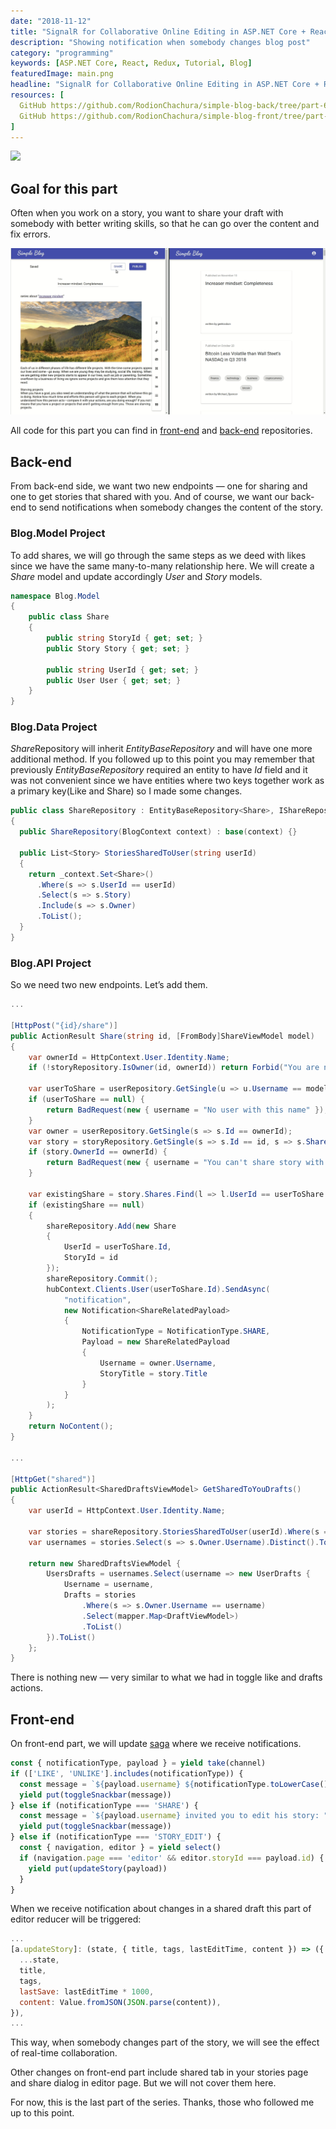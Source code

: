 ```yaml
---
date: "2018-11-12"
title: "SignalR for Collaborative Online Editing in ASP.NET Core + React/Redux App"
description: "Showing notification when somebody changes blog post"
category: "programming"
keywords: [ASP.NET Core, React, Redux, Tutorial, Blog]
featuredImage: main.png
headline: "SignalR for Collaborative Online Editing in ASP.NET Core + React/Redux App"
resources: [
  GitHub https://github.com/RodionChachura/simple-blog-back/tree/part-6 Back-end Code,
  GitHub https://github.com/RodionChachura/simple-blog-front/tree/part-6 Front-end Code
]
---
```


![](/main.png)

## Goal for this part

Often when you work on a story, you want to share your draft with somebody with better writing skills, so that he can go over the content and fix errors.

![demo](demo.gif)

All code for this part you can find in [front-end](https://github.com/RodionChachura/simple-blog-front/tree/part-6) and [back-end](https://github.com/RodionChachura/simple-blog-back/tree/part-6) repositories.

## Back-end

From back-end side, we want two new endpoints — one for sharing and one to get stories that shared with you. And of course, we want our back-end to send notifications when somebody changes the content of the story.

### Blog.Model Project

To add shares, we will go through the same steps as we deed with likes since we have the same many-to-many relationship here. We will create a *Share* model and update accordingly *User* and *Story* models.

```cs:title=Share.cs
namespace Blog.Model
{
    public class Share
    {
        public string StoryId { get; set; }
        public Story Story { get; set; }

        public string UserId { get; set; }
        public User User { get; set; }
    }
}
```

### Blog.Data Project

*Share*Repository will inherit *EntityBaseRepository* and will have one more additional method. If you followed up to this point you may remember that previously *EntityBaseRepository* required an entity to have *Id* field and it was not convenient since we have entities where two keys together work as a primary key(Like and Share) so I made some changes.

```cs:title=ShareRepository.cs
public class ShareRepository : EntityBaseRepository<Share>, IShareRepository
{
  public ShareRepository(BlogContext context) : base(context) {}

  public List<Story> StoriesSharedToUser(string userId)
  {
    return _context.Set<Share>()
      .Where(s => s.UserId == userId)
      .Select(s => s.Story)
      .Include(s => s.Owner)
      .ToList();
  }
}
```

### Blog.API Project

So we need two new endpoints. Let’s add them.

```cs:title=StoriesController.cs
...

[HttpPost("{id}/share")]
public ActionResult Share(string id, [FromBody]ShareViewModel model)
{
    var ownerId = HttpContext.User.Identity.Name;
    if (!storyRepository.IsOwner(id, ownerId)) return Forbid("You are not the owner of this story");

    var userToShare = userRepository.GetSingle(u => u.Username == model.Username);
    if (userToShare == null) {
        return BadRequest(new { username = "No user with this name" });
    }
    var owner = userRepository.GetSingle(s => s.Id == ownerId);
    var story = storyRepository.GetSingle(s => s.Id == id, s => s.Shares);
    if (story.OwnerId == ownerId) {
        return BadRequest(new { username = "You can't share story with yourself" });
    }

    var existingShare = story.Shares.Find(l => l.UserId == userToShare.Id);
    if (existingShare == null)
    {
        shareRepository.Add(new Share
        {
            UserId = userToShare.Id,
            StoryId = id
        });
        shareRepository.Commit();
        hubContext.Clients.User(userToShare.Id).SendAsync(
            "notification",
            new Notification<ShareRelatedPayload>
            {
                NotificationType = NotificationType.SHARE,
                Payload = new ShareRelatedPayload
                {
                    Username = owner.Username,
                    StoryTitle = story.Title
                }
            }
        );
    }
    return NoContent();
}

...

[HttpGet("shared")]
public ActionResult<SharedDraftsViewModel> GetSharedToYouDrafts()
{
    var userId = HttpContext.User.Identity.Name;

    var stories = shareRepository.StoriesSharedToUser(userId).Where(s => s.Draft);
    var usernames = stories.Select(s => s.Owner.Username).Distinct().ToList();

    return new SharedDraftsViewModel {
        UsersDrafts = usernames.Select(username => new UserDrafts {
            Username = username,
            Drafts = stories
                .Where(s => s.Owner.Username == username)
                .Select(mapper.Map<DraftViewModel>)
                .ToList()
        }).ToList()
    };
}
```

There is nothing new — very similar to what we had in toggle like and drafts actions.

## Front-end

On front-end part, we will update [saga](https://github.com/RodionChachura/simple-blog-front/blob/part-6/src/sagas/generic.js#L41) where we receive notifications.

```js:title=generic.js
const { notificationType, payload } = yield take(channel)
if (['LIKE', 'UNLIKE'].includes(notificationType)) {
  const message = `${payload.username} ${notificationType.toLowerCase()}d "${payload.storyTitle}"`
  yield put(toggleSnackbar(message))
} else if (notificationType === 'SHARE') {
  const message = `${payload.username} invited you to edit his story: "${payload.storyTitle}"`
  yield put(toggleSnackbar(message))
} else if (notificationType === 'STORY_EDIT') {
  const { navigation, editor } = yield select()
  if (navigation.page === 'editor' && editor.storyId === payload.id) {
    yield put(updateStory(payload))
  }
}
```

When we receive notification about changes in a shared draft this part of editor reducer will be triggered:

```cs:title=editor.js
...    
[a.updateStory]: (state, { title, tags, lastEditTime, content }) => ({
  ...state,
  title,
  tags,
  lastSave: lastEditTime * 1000,
  content: Value.fromJSON(JSON.parse(content)),
}),
...
```

This way, when somebody changes part of the story, we will see the effect of real-time collaboration.

Other changes on front-end part include shared tab in your stories page and share dialog in editor page. But we will not cover them here.

For now, this is the last part of the series. Thanks, those who followed me up to this point.

